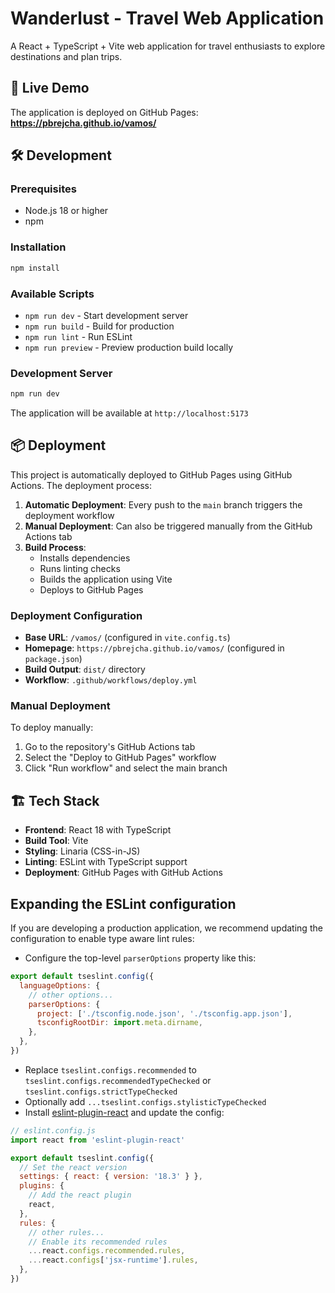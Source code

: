 # Wanderlust - Travel Web Application

A React + TypeScript + Vite web application for travel enthusiasts to explore destinations and plan trips.

## 🚀 Live Demo

The application is deployed on GitHub Pages: **https://pbrejcha.github.io/vamos/**

## 🛠️ Development

### Prerequisites

- Node.js 18 or higher
- npm

### Installation

```bash
npm install
```

### Available Scripts

- `npm run dev` - Start development server
- `npm run build` - Build for production
- `npm run lint` - Run ESLint
- `npm run preview` - Preview production build locally

### Development Server

```bash
npm run dev
```

The application will be available at `http://localhost:5173`

## 📦 Deployment

This project is automatically deployed to GitHub Pages using GitHub Actions. The deployment process:

1. **Automatic Deployment**: Every push to the `main` branch triggers the deployment workflow
2. **Manual Deployment**: Can also be triggered manually from the GitHub Actions tab
3. **Build Process**: 
   - Installs dependencies
   - Runs linting checks
   - Builds the application using Vite
   - Deploys to GitHub Pages

### Deployment Configuration

- **Base URL**: `/vamos/` (configured in `vite.config.ts`)
- **Homepage**: `https://pbrejcha.github.io/vamos/` (configured in `package.json`)
- **Build Output**: `dist/` directory
- **Workflow**: `.github/workflows/deploy.yml`

### Manual Deployment

To deploy manually:

1. Go to the repository's GitHub Actions tab
2. Select the "Deploy to GitHub Pages" workflow
3. Click "Run workflow" and select the main branch

## 🏗️ Tech Stack

- **Frontend**: React 18 with TypeScript
- **Build Tool**: Vite
- **Styling**: Linaria (CSS-in-JS)
- **Linting**: ESLint with TypeScript support
- **Deployment**: GitHub Pages with GitHub Actions

## Expanding the ESLint configuration

If you are developing a production application, we recommend updating the configuration to enable type aware lint rules:

- Configure the top-level `parserOptions` property like this:

```js
export default tseslint.config({
  languageOptions: {
    // other options...
    parserOptions: {
      project: ['./tsconfig.node.json', './tsconfig.app.json'],
      tsconfigRootDir: import.meta.dirname,
    },
  },
})
```

- Replace `tseslint.configs.recommended` to `tseslint.configs.recommendedTypeChecked` or `tseslint.configs.strictTypeChecked`
- Optionally add `...tseslint.configs.stylisticTypeChecked`
- Install [eslint-plugin-react](https://github.com/jsx-eslint/eslint-plugin-react) and update the config:

```js
// eslint.config.js
import react from 'eslint-plugin-react'

export default tseslint.config({
  // Set the react version
  settings: { react: { version: '18.3' } },
  plugins: {
    // Add the react plugin
    react,
  },
  rules: {
    // other rules...
    // Enable its recommended rules
    ...react.configs.recommended.rules,
    ...react.configs['jsx-runtime'].rules,
  },
})
```
